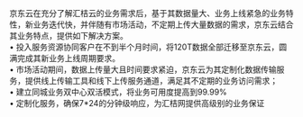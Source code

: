 京东云在充分了解汇桔云的业务需求后，基于其数据量大、业务上线紧急的业务特性，新业务迭代快，并伴随有市场活动，不定期上传大量数据的需求，京东云结合其业务特点，提供如下解决方案。
<br/>
•	投入服务资源协同客户在不到半个月时间，将120T数据全部迁移至京东云，圆满完成其新业务上线周期要求。
<br/>
•	市场活动期间，数据上传量大且时间要求紧迫，京东云为其定制化数据传输服务，提供线上传输工具和线下上传服务通道，满足其不定期的业务访问需求；
<br/>
•	建立同城业务双中心双活模式，将业务可用度提高到99.99%
<br/>
•	定制化服务，确保7*24的分钟级响应，为汇桔网提供高级别的业务保证